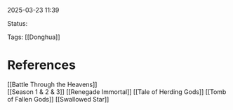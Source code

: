 
2025-03-23 11:39


Status:

Tags: [[Donghua]]


# References

[[Battle Through the Heavens]]  
[[Season 1 & 2 & 3]]
[[Renegade Immortal]]
[[Tale of Herding Gods]]
[[Tomb of Fallen Gods]]
[[Swallowed Star]]






